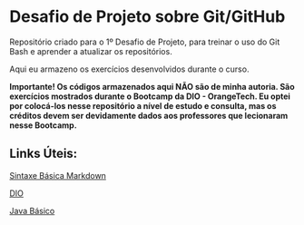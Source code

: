 # Desafio de Projeto sobre Git/GitHub

Repositório criado para o 1º Desafio de Projeto, para treinar o uso do Git Bash e aprender a atualizar os repositórios.

Aqui eu armazeno os exercícios desenvolvidos durante o curso.

**Importante! Os códigos armazenados aqui NÃO são de minha autoria. São exercícios mostrados durante o Bootcamp da DIO - OrangeTech. Eu optei por colocá-los nesse repositório a nível de estudo e consulta, mas os créditos devem ser devidamente dados aos professores que lecionaram nesse Bootcamp.**


## Links Úteis:

[Sintaxe Básica Markdown](https://www.markdownguide.org/basic-syntax/)

[DIO](https://www.dio.me/)

[Java Básico](https://glysns.gitbook.io/java-basico/)
